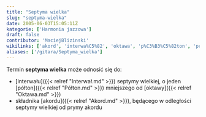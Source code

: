 ```yaml
---
title: "Septyma wielka"
slug: "septyma-wielka"
date: 2005-06-03T15:05:11Z
kategorie: ['Harmonia jazzowa']
draft: false
contributor: 'MaciejBlizinski'
wikilinks: ['akord', 'interwa%C5%82', 'oktawa', 'p%C3%B3%C5%82ton', 'pryma']
aliases: ['/gitara/Septyma_wielka']
---
```

Termin **septyma wielka** może odnosić się do:

  - [interwału]({{< relref "Interwał.md" >}}) septymy wielkiej, o jeden
    [półton]({{< relref "Półton.md" >}}) mniejszego od
    [oktawy]({{< relref "Oktawa.md" >}})
  - składnika [akordu]({{< relref "Akord.md" >}}), będącego w odległości septymy
    wielkiej od prymy<!-- link nie odnosił się do niczego: 'Septyma wielka' ('content/książka/Septyma_wielka.md') links to 'pryma' ('content/książka/pryma.md') and that does not exist --> akordu

